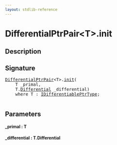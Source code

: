 ```yaml
---
layout: stdlib-reference
---
```


# DifferentialPtrPair\<T\>\.init

## Description





## Signature 

<pre>
<a href="/stdlib-reference/types/DifferentialPtrPair/index" class="code_type">DifferentialPtrPair</a>&lt;T&gt;.<a href="/stdlib-reference/types/DifferentialPtrPair/init">init</a>(
    T <span class='code_param'>_primal</span>,
    T.<a href="/stdlib-reference/types/DifferentialPtrPair/Differential">Differential</a> <span class='code_param'>_differential</span>)
    <span class='code_keyword'>where</span> T : <a href="/stdlib-reference/interfaces/IDifferentiablePtrType/index" class="code_type">IDifferentiablePtrType</a>;

</pre>

## Parameters

#### \_primal : T
#### \_differential : T\.Differential

